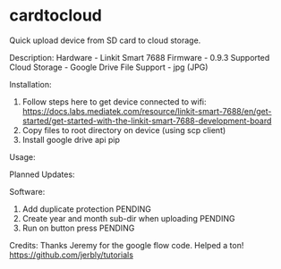 # cardtocloud
Quick upload device from SD card to cloud storage. 

Description: 
Hardware - Linkit Smart 7688
Firmware - 0.9.3
Supported Cloud Storage - Google Drive
File Support - jpg (JPG)
  
Installation:
  1. Follow steps here to get device connected to wifi: https://docs.labs.mediatek.com/resource/linkit-smart-7688/en/get-started/get-started-with-the-linkit-smart-7688-development-board
  2. Copy files to root directory on device (using scp client)
  3. Install google drive api   pip 

Usage: 



Planned Updates:

Software:
1. Add duplicate protection  PENDING
2. Create year and month sub-dir when uploading  PENDING
3. Run on button press  PENDING

Credits:
Thanks Jeremy for the google flow code. Helped a ton! https://github.com/jerbly/tutorials
